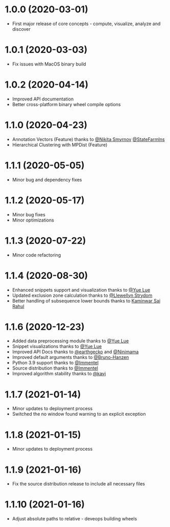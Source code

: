 # 1.0.0 (2020-03-01)
- First major release of core concepts - compute, visualize, analyze and discover

# 1.0.1 (2020-03-03)
- Fix issues with MacOS binary build

# 1.0.2 (2020-04-14)
- Improved API documentation
- Better cross-platform binary wheel compile options

# 1.1.0 (2020-04-23)
- Annotation Vectors (Feature) thanks to [@Nikita Smyrnov](https://github.com/nikita-smyrnov) [@StateFarmIns](https://github.com/StateFarmIns)
- Hierarchical Clustering with MPDist (Feature)

# 1.1.1 (2020-05-05)
- Minor bug and dependency fixes

# 1.1.2 (2020-05-17)
- Minor bug fixes
- Minor optimizations

# 1.1.3 (2020-07-22)
- Minor code refactoring

# 1.1.4 (2020-08-30)
- Enhanced snippets support and visualization thanks to [@Yue Lue](https://github.com/LuYueee)
- Updated exclusion zone calculation thanks to [@Llewellyn Strydom](https://github.com/LlewellynS96)
- Better handling of subsequence lower bounds thanks to [Kaminwar Sai Rahul](https://github.com/KSaiRahul21)

# 1.1.6 (2020-12-23)
- Added data preprocessing module thanks to [@Yue Lue](https://github.com/LuYueee)
- Snippet visualizations thanks to [@Yue Lue](https://github.com/LuYueee)
- Improved API Docs thanks to [@earthgecko](https://github.com/earthgecko) and [@Ninimama](https://github.com/Ninimama)
- Improved default arguments thanks to [@Bruno-Hanzen](https://github.com/Bruno-Hanzen)
- Python 3.9 support thanks to [@Immentel](https://github.com/Immentel)
- Source distribution thanks to [@Immentel](https://github.com/Immentel)
- Improved algorithm stability thanks to [@kavj](https://github.com/kavj)

# 1.1.7 (2021-01-14)
- Minor updates to deployment process
- Switched the no window found warning to an explicit exception

# 1.1.8 (2021-01-15)
- Minor updates to deployment process

# 1.1.9 (2021-01-16)
- Fix the source distribution release to include all necessary files

# 1.1.10 (2021-01-16)
- Adjust absolute paths to relative - deveops building wheels
